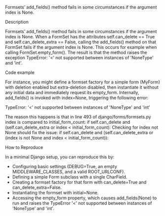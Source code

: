 Formsets’ add_fields() method fails in some circumstances if the argument index is None.

Description

Formsets’ add_fields() method fails in some circumstances if the argument index is None. When a FormSet has the attributes self.can_delete == True and self.can_delete_extra == False, calling the add_fields() method on that FormSet fails if the argument index is None. This occurs for example when calling FormSet.empty_form(). The result is that the method raises the exception TypeError: '<' not supported between instances of 'NoneType' and 'int'. 

Code example

For instance, you might define a formset factory for a simple form (MyForm) with deletion enabled but extra-deletion disabled, then instantiate it without any initial data and immediately request its empty_form. Internally, add_fields() is invoked with index=None, triggering the following error:

TypeError: '<' not supported between instances of 'NoneType' and 'int'

The reason this happens is that in line 493 of django/forms/formsets.py index is compared to initial_form_count:
if self.can_delete and (self.can_delete_extra or index < initial_form_count):
Checking for index not None should fix the issue:
if self.can_delete and (self.can_delete_extra or (index is not None and index < initial_form_count)):

How to Reproduce

In a minimal Django setup, you can reproduce this by:
- Configuring basic settings (DEBUG=True, an empty MIDDLEWARE_CLASSES, and a valid ROOT_URLCONF).
- Defining a simple Form subclass with a single CharField.
- Creating a formset factory for that form with can_delete=True and can_delete_extra=False.
- Instantiating the formset with initial=None.
- Accessing the empty_form property, which causes add_fields(None) to run and raises the TypeError '<' not supported between instances of 'NoneType' and 'int'.